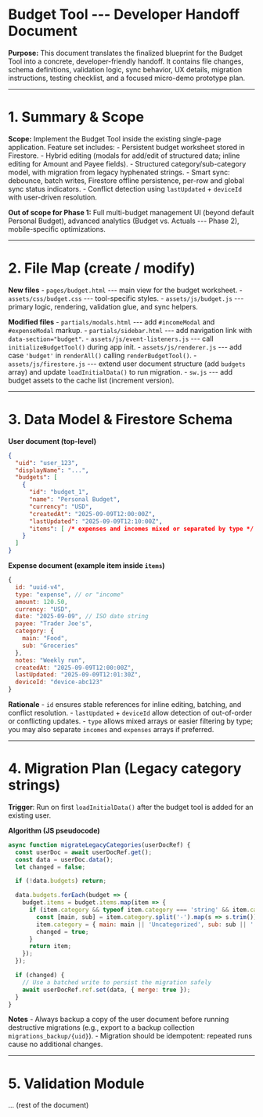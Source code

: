 # Budget Tool --- Developer Handoff Document

**Purpose:** This document translates the finalized blueprint for the
Budget Tool into a concrete, developer-friendly handoff. It contains
file changes, schema definitions, validation logic, sync behavior, UX
details, migration instructions, testing checklist, and a focused
micro-demo prototype plan.

------------------------------------------------------------------------

# 1. Summary & Scope

**Scope:** Implement the Budget Tool inside the existing single-page
application. Feature set includes: - Persistent budget worksheet stored
in Firestore. - Hybrid editing (modals for add/edit of structured data;
inline editing for Amount and Payee fields). - Structured
category/sub-category model, with migration from legacy hyphenated
strings. - Smart sync: debounce, batch writes, Firestore offline
persistence, per-row and global sync status indicators. - Conflict
detection using `lastUpdated` + `deviceId` with user-driven resolution.

**Out of scope for Phase 1:** Full multi-budget management UI (beyond
default Personal Budget), advanced analytics (Budget vs. Actuals ---
Phase 2), mobile-specific optimizations.

------------------------------------------------------------------------

# 2. File Map (create / modify)

**New files** - `pages/budget.html` --- main view for the budget
worksheet. - `assets/css/budget.css` --- tool-specific styles. -
`assets/js/budget.js` --- primary logic, rendering, validation glue, and
sync helpers.

**Modified files** - `partials/modals.html` --- add `#incomeModal` and
`#expenseModal` markup. - `partials/sidebar.html` --- add navigation
link with `data-section="budget"`. - `assets/js/event-listeners.js` ---
call `initializeBudgetTool()` during app init. - `assets/js/renderer.js`
--- add case `'budget'` in `renderAll()` calling `renderBudgetTool()`. -
`assets/js/firestore.js` --- extend user document structure (add
`budgets` array) and update `loadInitialData()` to run migration. -
`sw.js` --- add budget assets to the cache list (increment version).

------------------------------------------------------------------------

# 3. Data Model & Firestore Schema

**User document (top-level)**

``` json
{
  "uid": "user_123",
  "displayName": "...",
  "budgets": [
    {
      "id": "budget_1",
      "name": "Personal Budget",
      "currency": "USD",
      "createdAt": "2025-09-09T12:00:00Z",
      "lastUpdated": "2025-09-09T12:10:00Z",
      "items": [ /* expenses and incomes mixed or separated by type */ ]
    }
  ]
}
```

**Expense document (example item inside `items`)**

``` js
{
  id: "uuid-v4",
  type: "expense", // or "income"
  amount: 120.50,
  currency: "USD",
  date: "2025-09-09", // ISO date string
  payee: "Trader Joe's",
  category: {
    main: "Food",
    sub: "Groceries"
  },
  notes: "Weekly run",
  createdAt: "2025-09-09T12:00:00Z",
  lastUpdated: "2025-09-09T12:01:30Z",
  deviceId: "device-abc123"
}
```

**Rationale** - `id` ensures stable references for inline editing,
batching, and conflict resolution. - `lastUpdated` + `deviceId` allow
detection of out-of-order or conflicting updates. - `type` allows mixed
arrays or easier filtering by type; you may also separate `incomes` and
`expenses` arrays if preferred.

------------------------------------------------------------------------

# 4. Migration Plan (Legacy category strings)

**Trigger**: Run on first `loadInitialData()` after the budget tool is
added for an existing user.

**Algorithm (JS pseudocode)**

``` js
async function migrateLegacyCategories(userDocRef) {
  const userDoc = await userDocRef.get();
  const data = userDoc.data();
  let changed = false;

  if (!data.budgets) return;

  data.budgets.forEach(budget => {
    budget.items = budget.items.map(item => {
      if (item.category && typeof item.category === 'string' && item.category.includes('-')) {
        const [main, sub] = item.category.split('-').map(s => s.trim());
        item.category = { main: main || 'Uncategorized', sub: sub || '' };
        changed = true;
      }
      return item;
    });
  });

  if (changed) {
    // Use a batched write to persist the migration safely
    await userDocRef.ref.set(data, { merge: true });
  }
}
```

**Notes** - Always backup a copy of the user document before running
destructive migrations (e.g., export to a backup collection
`migrations_backup/{uid}`). - Migration should be idempotent: repeated
runs cause no additional changes.

------------------------------------------------------------------------

# 5. Validation Module

... (rest of the document)
